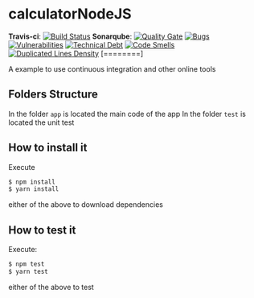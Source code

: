 # calculatorNodeJS
__Travis-ci__: [![Build Status](https://travis-ci.org/guillercp93/calculatorNodeJS.svg?branch=master)](https://travis-ci.org/guillercp93/calculatorNodeJS)
__Sonarqube__: [![Quality Gate](https://sonarcloud.io/api/project_badges/measure?project=guillercp93_calculatorNodeJS&metric=alert_status)](https://sonarcloud.io/dashboard?id=guillercp93_calculatorNodeJS)
[![Bugs](https://sonarcloud.io/api/project_badges/measure?project=guillercp93_calculatorNodeJS&metric=bugs)]()
[![Vulnerabilities](https://sonarcloud.io/api/project_badges/measure?project=guillercp93_calculatorNodeJS&metric=vulnerabilities)]()
[![Technical Debt](https://sonarcloud.io/api/project_badges/measure?project=guillercp93_calculatorNodeJS&metric=sqale_index)](https://sonarcloud.io/dashboard?id=guillercp93_calculatorNodeJS)
[![Code Smells](https://sonarcloud.io/api/project_badges/measure?project=guillercp93_calculatorNodeJS&metric=code_smells)](https://sonarcloud.io/dashboard?id=guillercp93_calculatorNodeJS)
[![Duplicated Lines Density](https://sonarcloud.io/api/project_badges/measure?project=guillercp93_calculatorNodeJS&metric=duplicated_lines_density)](https://sonarcloud.io/dashboard?id=guillercp93_calculatorNodeJS)
[========]

A example to use continuous integration and other online tools

## Folders Structure
In the folder `app` is located the main code of the app
In the folder `test` is located the unit test

## How to install it
Execute
```bash
$ npm install
$ yarn install
```

either of the above to download dependencies

## How to test it
Execute:
```bash
$ npm test
$ yarn test
```
either of the above to test